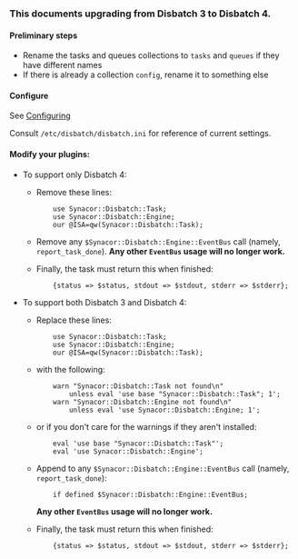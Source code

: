 ### This documents upgrading from Disbatch 3 to Disbatch 4.


#### Preliminary steps

- Rename the tasks and queues collections to `tasks` and `queues` if they have
  different names
- If there is already a collection `config`, rename it to something else


#### Configure

See [Configuring](docs/Configuring.md)

Consult `/etc/disbatch/disbatch.ini` for reference of current settings.


#### Modify your plugins:

- To support only Disbatch 4:
  - Remove these lines:

            use Synacor::Disbatch::Task;
            use Synacor::Disbatch::Engine;
            our @ISA=qw(Synacor::Disbatch::Task);
  - Remove any `$Synacor::Disbatch::Engine::EventBus` call (namely,
    `report_task_done`). **Any other `EventBus` usage will no longer work.**
  - Finally, the task must return this when finished:

            {status => $status, stdout => $stdout, stderr => $stderr};
- To support both Disbatch 3 and Disbatch 4:
  - Replace these lines:

            use Synacor::Disbatch::Task;
            use Synacor::Disbatch::Engine;
            our @ISA=qw(Synacor::Disbatch::Task);
  - with the following:

            warn "Synacor::Disbatch::Task not found\n"
                unless eval 'use base "Synacor::Disbatch::Task"; 1';
            warn "Synacor::Disbatch::Engine not found\n"
                unless eval 'use Synacor::Disbatch::Engine; 1';
  - or if you don't care for the warnings if they aren't installed:

            eval 'use base "Synacor::Disbatch::Task"';
            eval 'use Synacor::Disbatch::Engine';
  - Append to any `$Synacor::Disbatch::Engine::EventBus` call (namely,
    `report_task_done`):

            if defined $Synacor::Disbatch::Engine::EventBus;
    **Any other `EventBus` usage will no longer work.**
  - Finally, the task must return this when finished:

            {status => $status, stdout => $stdout, stderr => $stderr};

